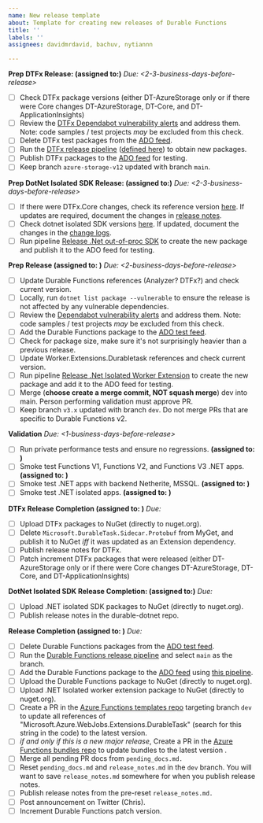 ```yaml
---
name: New release template
about: Template for creating new releases of Durable Functions
title: ''
labels: ''
assignees: davidmrdavid, bachuv, nytiannn

---
```


**Prep DTFx Release: (assigned to:)**
_Due: <2-3-business-days-before-release>_
- [ ] Check DTFx package versions (either DT-AzureStorage only or if there were Core changes DT-AzureStorage, DT-Core, and DT-ApplicationInsights)
- [ ] Review the [DTFx Dependabot vulnerability alerts](https://github.com/Azure/durabletask/security/dependabot) and address them. Note: code samples / test projects _may_ be excluded from this check.
- [ ] Delete DTFx test packages from the [ADO feed](https://dev.azure.com/durabletaskframework/Durable%20Task%20Framework%20CI/_artifacts/feed/durabletask).
- [ ] Run the [DTFx release pipeline](https://durabletaskframework.visualstudio.com/Durable%20Task%20Framework%20CI/_build?definitionId=21) ([defined here](https://github.com/Azure/durabletask/blob/main/azure-pipelines-release.yml)) to obtain new packages.
- [ ] Publish DTFx packages to the [ADO feed](https://dev.azure.com/durabletaskframework/Durable%20Task%20Framework%20CI/_artifacts/feed/durabletask) for testing.
- [ ] Keep branch `azure-storage-v12` updated with branch `main`.

**Prep DotNet Isolated SDK Release: (assigned to:)**
_Due: <2-3-business-days-before-release>_
- [ ] If there were DTFx.Core changes, check its reference version [here](https://github.com/microsoft/durabletask-dotnet/blob/c838535adb6aedb6671cf193389ce63a6b4a9b24/src/Abstractions/Abstractions.csproj#L10). If updates are required, document the changes in [release notes](https://github.com/microsoft/durabletask-dotnet/blob/c838535adb6aedb6671cf193389ce63a6b4a9b24/src/Abstractions/RELEASENOTES.md).
- [ ] Check dotnet isolated SDK versions [here](https://github.com/microsoft/durabletask-dotnet/blob/c838535adb6aedb6671cf193389ce63a6b4a9b24/eng/targets/Release.props#L20). If updated, document the changes in the [change logs](https://github.com/microsoft/durabletask-dotnet/blob/c838535adb6aedb6671cf193389ce63a6b4a9b24/CHANGELOG.md).
- [ ] Run pipeline [Release .Net out-of-proc SDK](https://durabletaskframework.visualstudio.com/Durable%20Task%20Framework%20CI/_build?definitionId=29) to create the new package and publish it to the ADO feed for testing.

**Prep Release (assigned to: )**
_Due: <2-business-days-before-release>_
- [ ] Update Durable Functions references (Analyzer? DTFx?) and check current version.
- [ ] Locally, run `dotnet list package --vulnerable` to ensure the release is not affected by any vulnerable dependencies.
- [ ] Review the [Dependabot vulnerability alerts](https://github.com/Azure/azure-functions-durable-extension/security/dependabot) and address them. Note: code samples / test projects _may_ be excluded from this check.
- [ ] Add the Durable Functions package to the [ADO test feed](https://dev.azure.com/durabletaskframework/Durable%20Task%20Framework%20CI/_artifacts/feed/durabletask-test).
- [ ] Check for package size, make sure it's not surprisingly heavier than a previous release.
- [ ] Update Worker.Extensions.Durabletask references and check current version.
- [ ] Run pipeline [Release .Net Isolated Worker Extension](https://durabletaskframework.visualstudio.com/Durable%20Task%20Framework%20CI/_build?definitionId=30) to create the new package and add it to the ADO feed for testing.
- [ ] Merge (**choose create a merge commit, NOT squash merge**) dev into main. Person performing validation must approve PR.
- [ ] Keep branch `v3.x` updated with branch `dev`. Do not merge PRs that are specific to Durable Functions v2.

**Validation**
_Due: <1-business-days-before-release>_
- [ ] Run private performance tests and ensure no regressions. **(assigned to: )**
- [ ] Smoke test Functions V1, Functions V2, and Functions V3 .NET apps. **(assigned to: )**
- [ ] Smoke test .NET apps with backend Netherite, MSSQL. **(assigned to: )**
- [ ] Smoke test .NET isolated apps. **(assigned to: )**

**DTFx Release Completion (assigned to: )**
_Due: <release-deadline>_
- [ ] Upload DTFx packages to NuGet (directly to nuget.org).
- [ ] Delete `Microsoft.DurableTask.Sidecar.Protobuf` from MyGet, and publish it to NuGet _iff_ it was updated as an Extension dependency. 
- [ ] Publish release notes for DTFx.
- [ ] Patch increment DTFx packages that were released (either DT-AzureStorage only or if there were Core changes DT-AzureStorage, DT-Core, and DT-ApplicationInsights)

**DotNet Isolated SDK Release Completion: (assigned to:)**
_Due: <release-deadline>_
- [ ] Upload .NET isolated SDK packages to NuGet (directly to nuget.org).
- [ ] Publish release notes in the durable-dotnet repo.

**Release Completion (assigned to: )**
_Due: <release-deadline>_
- [ ] Delete Durable Functions packages from the [ADO test feed](https://dev.azure.com/durabletaskframework/Durable%20Task%20Framework%20CI/_artifacts/feed/durabletask-test).
- [ ] Run the [Durable Functions release pipeline](https://dev.azure.com/durabletaskframework/Durable%20Task%20Framework%20CI/_build?definitionId=23) and select `main` as the branch.
- [ ] Add the Durable Functions package to the [ADO feed](https://dev.azure.com/durabletaskframework/Durable%20Task%20Framework%20CI/_artifacts/feed/durabletask) using [this pipeline](https://dev.azure.com/durabletaskframework/Durable%20Task%20Framework%20CI/_release?_a=releases&view=mine&definitionId=11).
- [ ] Upload the Durable Functions package to NuGet (directly to nuget.org).
- [ ] Upload .NET Isolated worker extension package to NuGet (directly to nuget.org).
- [ ] Create a PR in the [Azure Functions templates repo](https://github.com/Azure/azure-functions-templates) targeting branch `dev` to update all references of "Microsoft.Azure.WebJobs.Extensions.DurableTask" (search for this string in the code) to the latest version.
- [ ] _if and only if this is a new major release_, Create a PR in the [Azure Functions bundles repo](https://github.com/Azure/azure-functions-extension-bundles) to update bundles to the latest version .
- [ ] Merge all pending PR docs from `pending_docs.md.`
- [ ] Reset `pending_docs.md` and `release_notes.md` in the `dev` branch. You will want to save `release_notes.md` somewhere for when you publish release notes.
- [ ] Publish release notes from the pre-reset `release_notes.md.`
- [ ] Post announcement on Twitter (Chris).
- [ ] Increment Durable Functions patch version.
